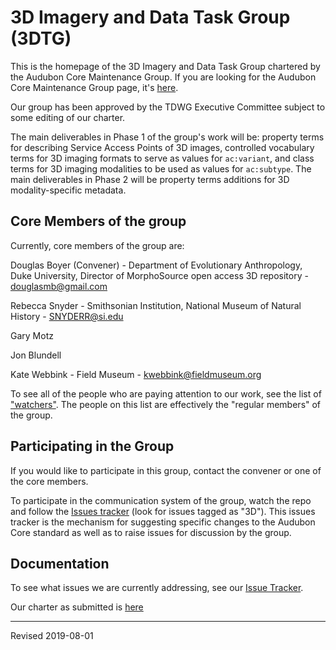 # 3D Imagery and Data Task Group (3DTG)

This is the homepage of the 3D Imagery and Data Task Group chartered by the Audubon Core Maintenance Group.  If you are looking for the Audubon Core Maintenance Group page, it's [here](https://github.com/tdwg/ac/blob/master/README.md).

Our group has been approved by the TDWG Executive Committee subject to some editing of our charter.

The main deliverables in Phase 1 of the group's work will be: property terms for describing Service Access Points of 3D images, controlled vocabulary terms for 3D imaging formats to serve as values for `ac:variant`, and class terms for 3D imaging modalities to be used as values for `ac:subtype`.  The main deliverables in Phase 2 will be property terms additions for 3D modality-specific metadata.  

## Core Members of the group

Currently, core members of the group are:

Douglas Boyer (Convener) - Department of Evolutionary Anthropology, Duke University, Director of MorphoSource open access 3D repository - [douglasmb@gmail.com](mailto:douglasmb@gmail.com)

Rebecca Snyder - Smithsonian Institution, National Museum of Natural History - [SNYDERR@si.edu](mailto:SNYDERR@si.edu)

Gary Motz

Jon Blundell

Kate Webbink - Field Museum - [kwebbink@fieldmuseum.org](mailto:kwebbink@fieldmuseum.org)

To see all of the people who are paying attention to our work, see the list of ["watchers"](https://github.com/tdwg/ac/watchers).  The people on this list are effectively the "regular members" of the group.

## Participating in the Group

If you would like to participate in this group, contact the convener or one of the core members.  

To participate in the communication system of the group, watch the repo and follow the [Issues tracker](https://github.com/tdwg/ac/issues) (look for issues tagged as "3D").  This issues tracker is the mechanism for suggesting specific changes to the Audubon Core standard as well as to raise issues for discussion by the group.

## Documentation

To see what issues we are currently addressing, see our [Issue Tracker](https://github.com/tdwg/ac/issues).  

Our charter as submitted is [here](https://github.com/tdwg/ac/blob/master/3d/charter_3d_task_group_of_audubon_core_2019-06-11.pdf)

---
Revised 2019-08-01
